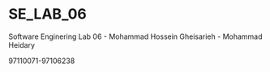 # SE_LAB_06
Software Enginering Lab 06 - Mohammad Hossein Gheisarieh - Mohammad Heidary

97110071-97106238
